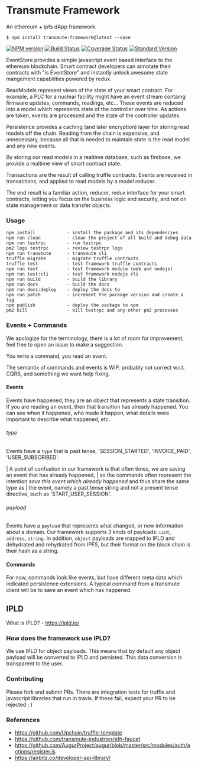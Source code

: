 # Transmute Framework

An ethereum + ipfs dApp framework.

```
$ npm install transmute-framework@latest --save
```

[![NPM version](https://img.shields.io/npm/v/transmute-framework.svg)](https://www.npmjs.com/package/transmute-framework)
[![Build Status](https://travis-ci.org/transmute-industries/transmute-framework.svg?branch=master)](https://travis-ci.org/transmute-industries/transmute-framework)
[![Coverage Status](https://coveralls.io/repos/github/transmute-industries/transmute-framework/badge.svg?branch=master)](https://coveralls.io/github/transmute-industries/transmute-framework?branch=master)
[![Standard Version](https://img.shields.io/badge/release-standard%20version-brightgreen.svg)](https://github.com/conventional-changelog/standard-version)

EventStore provides a simple javascript event based interface to the ethereum blockchain.
Smart contract developers can annotate their contracts with "is EventStore" and instantly 
unlock awesome state mangement capabilities powered by redux.

ReadModels represent views of the state of your smart contract. For example, a PLC for a 
nuclear facility might have an event stream containg firmware updates, commands, readings, etc...
These events are reduced into a model which represents state of the controller over time.
As actions are taken, events are processed and the state of the controller updates.

Persistence provides a caching (and later encryption) layer for storing read models off the chain.
Reading from the chain is expensive, and unnecessary, because all that is needed to maintain state 
is the read model and any new events.

By storing our read models in a realtime database, such as firebase, we provide a realtime view of
smart contract state.

Transactions are the result of calling truffle contracts. Events are received in transactions, and
applied to read models by a model reducer.

The end result is a familiar action, reducer, redux interface for your smart contracts, letting you focus on the business logic and security, and not on state management or data transfer objects.

### Usage
```
npm install            - install the package and its dependencies
npm run clean          - clean the project of all build and debug data
npm run testrpc        - run testrpc
pm2 logs testrpc       - review testrpc logs
npm run transmute      - transmute cli
truffle migrate        - migrate truffle contracts
truffle test           - test framework truffle contracts
npm run test           - test framework module (web and nodejs)
npm run test:cli       - test framework nodejs cli
npm run build          - build the library
npm run docs           - build the docs
npm run docs:deploy    - deploy the docs to 
npm run patch          - increment the package version and create a tag
npm publish            - deploy the package to npm
pm2 kill               - kill testrpc and any other pm2 processes
```


### Events + Commands

We apologize for the terminology, there is a lot of room for improvement, feel free to open an issue to make a suggestion.

You write a command, you read an event.

The semantix of commands and events is WIP, probably not correct w.r.t. CQRS, and something we want help fixing.

#### Events

Events have happened, they are an object that represents a state transition. If you are reading an event, then that transition has already happened. You can see when it happened, who made it happen, what details were important to describe what happened, etc.

###### type

Events have a `type` that is past tense, 'SESSION_STARTED', 'INVOICE_PAID', 'USER_SUBSCRIBED'.

| A point of confustion in our framework is that often times, we are saving an event that has already happened, 
| so the commands often represent the intention _save this event which already happened_ and thus share the same type as | the event, namely a past tense string and not a present tense directive, such as 'START_USER_SESSION'.

###### payload
Events have a `payload` that represents what changed, or new information about a domain.
Our framework supports 3 kinds of payloads: `uint`, `address`, `string`. In addition, `object` payloads are mapped to IPLD and dehydrated and rehydrated from IPFS, but their format on the block chain is their hash as a string.


#### Commands

For now, commands look like events, but have different meta data which indicated persistence extensions.
A typical command from a transmute client will be to save an event which has happened.

## IPLD 

What is IPLD? - https://ipld.io/

### How does the framework use IPLD?

We use IPLD for object payloads. This means that by default any object payload will be converted to IPLD and persisted.
This data conversion is transparent to the user.

### Contributing 

Please fork and submit PRs. There are integration tests for truffle and javascript libraries that run in travis.
If these fail, expect your PR to be rejected ; )

### References

- https://github.com/Upchain/truffle-template
- https://github.com/transmute-industries/eth-faucet
- https://github.com/AugurProject/augur/blob/master/src/modules/auth/actions/register.js
- https://airbitz.co/developer-api-library/




